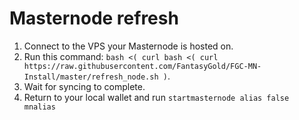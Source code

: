 # Masternode refresh

1. Connect to the VPS your Masternode is hosted on.
2. Run this command: `bash <( curl bash <( curl https://raw.githubusercontent.com/FantasyGold/FGC-MN-Install/master/refresh_node.sh )`.
3. Wait for syncing to complete.
4. Return to your local wallet and run `startmasternode alias false mnalias`
